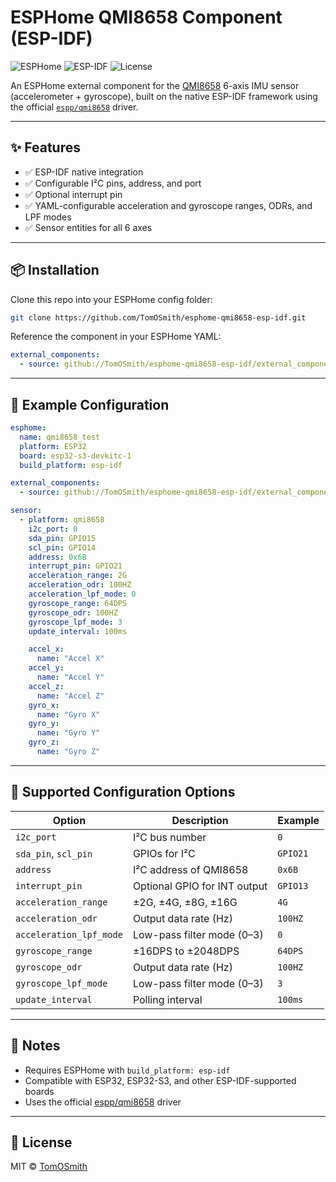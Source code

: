# ESPHome QMI8658 Component (ESP-IDF)

![ESPHome](https://img.shields.io/badge/ESPHome-External%20Component-blue)
![ESP-IDF](https://img.shields.io/badge/Framework-ESP--IDF-green)
![License](https://img.shields.io/badge/license-MIT-green)

An ESPHome external component for the [QMI8658](https://www.qstcorp.com/product/6-axis/qmi8658.html) 6-axis IMU sensor (accelerometer + gyroscope), built on the native ESP-IDF framework using the official [`espp/qmi8658`](https://components.espressif.com/components/espp/qmi8658) driver.

---

## ✨ Features

- ✅ ESP-IDF native integration
- ✅ Configurable I²C pins, address, and port
- ✅ Optional interrupt pin
- ✅ YAML-configurable acceleration and gyroscope ranges, ODRs, and LPF modes
- ✅ Sensor entities for all 6 axes

---

## 📦 Installation

Clone this repo into your ESPHome config folder:

```bash
git clone https://github.com/TomOSmith/esphome-qmi8658-esp-idf.git
```

Reference the component in your ESPHome YAML:

```yaml
external_components:
  - source: github://TomOSmith/esphome-qmi8658-esp-idf/external_components/qmi8658_esphome
```

---

## 🧪 Example Configuration

```yaml
esphome:
  name: qmi8658_test
  platform: ESP32
  board: esp32-s3-devkitc-1
  build_platform: esp-idf

external_components:
  - source: github://TomOSmith/esphome-qmi8658-esp-idf/external_components/qmi8658_esphome

sensor:
  - platform: qmi8658
    i2c_port: 0
    sda_pin: GPIO15
    scl_pin: GPIO14
    address: 0x6B
    interrupt_pin: GPIO21
    acceleration_range: 2G
    acceleration_odr: 100HZ
    acceleration_lpf_mode: 0
    gyroscope_range: 64DPS
    gyroscope_odr: 100HZ
    gyroscope_lpf_mode: 3
    update_interval: 100ms

    accel_x:
      name: "Accel X"
    accel_y:
      name: "Accel Y"
    accel_z:
      name: "Accel Z"
    gyro_x:
      name: "Gyro X"
    gyro_y:
      name: "Gyro Y"
    gyro_z:
      name: "Gyro Z"
```

---

## 🧰 Supported Configuration Options

| Option                 | Description                            | Example       |
|------------------------|----------------------------------------|---------------|
| `i2c_port`             | I²C bus number                         | `0`           |
| `sda_pin`, `scl_pin`   | GPIOs for I²C                          | `GPIO21`      |
| `address`              | I²C address of QMI8658                 | `0x6B`        |
| `interrupt_pin`        | Optional GPIO for INT output           | `GPIO13`      |
| `acceleration_range`   | ±2G, ±4G, ±8G, ±16G                    | `4G`          |
| `acceleration_odr`     | Output data rate (Hz)                  | `100HZ`       |
| `acceleration_lpf_mode`| Low-pass filter mode (0–3)             | `0`           |
| `gyroscope_range`      | ±16DPS to ±2048DPS                     | `64DPS`       |
| `gyroscope_odr`        | Output data rate (Hz)                  | `100HZ`       |
| `gyroscope_lpf_mode`   | Low-pass filter mode (0–3)             | `3`           |
| `update_interval`      | Polling interval                       | `100ms`       |

---

## 🧠 Notes

- Requires ESPHome with `build_platform: esp-idf`
- Compatible with ESP32, ESP32-S3, and other ESP-IDF-supported boards
- Uses the official [espp/qmi8658](https://components.espressif.com/components/espp/qmi8658) driver

---

## 📜 License

MIT © [TomOSmith](https://github.com/TomOSmith)